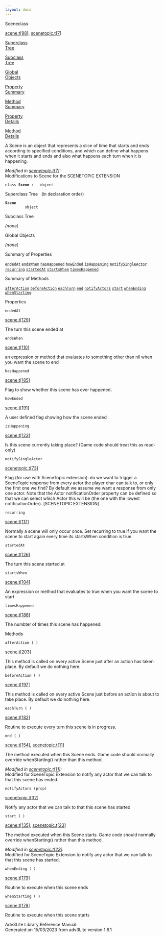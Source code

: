 ```yaml
---
layout: docs
---
```

<span class="title">Scene</span><span class="type">class</span>

[scene.t](../file/scene.t.html)\[[98](../source/scene.t.html#98)\],
[scenetopic.t](../file/scenetopic.t.html)\[[7](../source/scenetopic.t.html#7)\]

[Superclass  
Tree](#_SuperClassTree_)

[Subclass  
Tree](#_SubClassTree_)

[Global  
Objects](#_ObjectSummary_)

[Property  
Summary](#_PropSummary_)

[Method  
Summary](#_MethodSummary_)

[Property  
Details](#_Properties_)

[Method  
Details](#_Methods_)



A Scene is an object that represents a slice of time that starts and
ends according to specified conditions, and which can define what
happens when it starts and ends and also what happens each turn when it
is happening.

*Modified in
[scenetopic.t](../file/scenetopic.t.html)\[[7](../source/scenetopic.t.html#7)\]:*  
Modifications to Scene for the SCENETOPIC EXTENSION

`class `**`Scene`**` :   object`



<span id="_SuperClassTree_"></span>



<span class="hdln">Superclass Tree</span>   (in declaration order)



**`Scene`**  
`         object`  
<span id="_SubClassTree_"></span>



<span class="hdln">Subclass Tree</span>  



*(none)* <span id="_ObjectSummary_"></span>



<span class="hdln">Global Objects</span>  



*(none)* <span id="_PropSummary_"></span>



<span class="hdln">Summary of Properties</span>  



[`endedAt`](#endedAt) [`endsWhen`](#endsWhen) [`hasHappened`](#hasHappened) [`howEnded`](#howEnded) [`isHappening`](#isHappening) [`notifySingleActor`](#notifySingleActor) [`recurring`](#recurring) [`startedAt`](#startedAt) [`startsWhen`](#startsWhen) [`timesHappened`](#timesHappened)

<span id="_MethodSummary_"></span>



<span class="hdln">Summary of Methods</span>  



[`afterAction`](#afterAction) [`beforeAction`](#beforeAction) [`eachTurn`](#eachTurn) [`end`](#end) [`notifyActors`](#notifyActors) [`start`](#start) [`whenEnding`](#whenEnding) [`whenStarting`](#whenStarting)

<span id="_Properties_"></span>



<span class="hdln">Properties</span>  



<span id="endedAt"></span>

`endedAt`

[scene.t](../file/scene.t.html)\[[129](../source/scene.t.html#129)\]



The turn this scene ended at



<span id="endsWhen"></span>

`endsWhen`

[scene.t](../file/scene.t.html)\[[110](../source/scene.t.html#110)\]



an expression or method that evaluates to something other than nil when
you want the scene to end



<span id="hasHappened"></span>

`hasHappened`

[scene.t](../file/scene.t.html)\[[185](../source/scene.t.html#185)\]



Flag to show whether this scene has ever happened.



<span id="howEnded"></span>

`howEnded`

[scene.t](../file/scene.t.html)\[[191](../source/scene.t.html#191)\]



A user defined flag showing how the scene ended



<span id="isHappening"></span>

`isHappening`

[scene.t](../file/scene.t.html)\[[123](../source/scene.t.html#123)\]



Is this scene currently taking place? (Game code should treat this as
read-only)



<span id="notifySingleActor"></span>

`notifySingleActor`

[scenetopic.t](../file/scenetopic.t.html)\[[73](../source/scenetopic.t.html#73)\]



Flag (for use with SceneTopic extension): do we want to trigger a
SceneTopic response from every actor the player char can talk to, or
only the first one we find? By default we assume we want a response from
only one actor. Note that the Actor notificationOrder property can be
defined so that we can select which Actor this will be (the one with the
lowest notificationOrder). \[SCENETOPIC EXTENSION\]



<span id="recurring"></span>

`recurring`

[scene.t](../file/scene.t.html)\[[117](../source/scene.t.html#117)\]



Normally a scene will only occur once. Set recurring to true if you want
the scene to start again every time its startsWhen condition is true.



<span id="startedAt"></span>

`startedAt`

[scene.t](../file/scene.t.html)\[[126](../source/scene.t.html#126)\]



The turn this scene started at



<span id="startsWhen"></span>

`startsWhen`

[scene.t](../file/scene.t.html)\[[104](../source/scene.t.html#104)\]



An expression or method that evaluates to true when you want the scene
to start



<span id="timesHappened"></span>

`timesHappened`

[scene.t](../file/scene.t.html)\[[188](../source/scene.t.html#188)\]



The numbter of times this scene has happened.



<span id="_Methods_"></span>



<span class="hdln">Methods</span>  



<span id="afterAction"></span>

`afterAction ( )`

[scene.t](../file/scene.t.html)\[[203](../source/scene.t.html#203)\]



This method is called on every active Scene just after an action has
taken place. By default we do nothing here.



<span id="beforeAction"></span>

`beforeAction ( )`

[scene.t](../file/scene.t.html)\[[197](../source/scene.t.html#197)\]



This method is called on every active Scene just before an action is
about to take place. By default we do nothing here.



<span id="eachTurn"></span>

`eachTurn ( )`

[scene.t](../file/scene.t.html)\[[182](../source/scene.t.html#182)\]



Routine to execute every turn this scene is in progress.



<span id="end"></span>

`end ( )`

[scene.t](../file/scene.t.html)\[[154](../source/scene.t.html#154)\],
[scenetopic.t](../file/scenetopic.t.html)\[[11](../source/scenetopic.t.html#11)\]



The method executed when this Scene ends. Game code should normally
override whenStarting() rather than this method.

*Modified in
[scenetopic.t](../file/scenetopic.t.html)\[[11](../source/scenetopic.t.html#11)\]:*  
Modified for SceneTopic Extension to notify any actor that we can talk
to that this scene has ended.



<span id="notifyActors"></span>

`notifyActors (prop)`

[scenetopic.t](../file/scenetopic.t.html)\[[32](../source/scenetopic.t.html#32)\]



Notify any actor that we can talk to that this scene has started



<span id="start"></span>

`start ( )`

[scene.t](../file/scene.t.html)\[[135](../source/scene.t.html#135)\],
[scenetopic.t](../file/scenetopic.t.html)\[[23](../source/scenetopic.t.html#23)\]



The method executed when this Scene starts. Game code should normally
override whenStarting() rather than this method.

*Modified in
[scenetopic.t](../file/scenetopic.t.html)\[[23](../source/scenetopic.t.html#23)\]:*  
Modified for SceneTopic Extension to notify any actor that we can talk
to that this scene has started.



<span id="whenEnding"></span>

`whenEnding ( )`

[scene.t](../file/scene.t.html)\[[179](../source/scene.t.html#179)\]



Routine to execute when this scene ends



<span id="whenStarting"></span>

`whenStarting ( )`

[scene.t](../file/scene.t.html)\[[176](../source/scene.t.html#176)\]



Routine to execute when this scene starts





Adv3Lite Library Reference Manual  
Generated on 15/03/2023 from adv3Lite version 1.6.1


